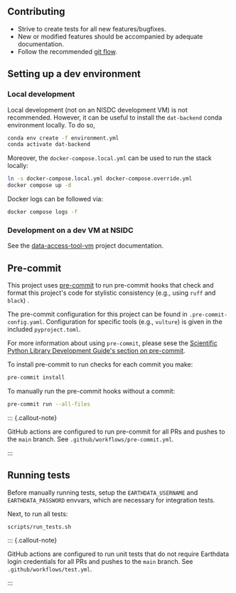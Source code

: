 ## Contributing

- Strive to create tests for all new features/bugfixes.
- New or modified features should be accompanied by adequate documentation.
- Follow the recommended
  [git flow](https://docs.github.com/en/get-started/using-github/github-flow#following-github-flow).

## Setting up a dev environment

### Local development

Local development (not on an NISDC development VM) is not recommended. However,
it can be useful to install the `dat-backend` conda environment locally. To do
so,

```bash
conda env create -f environment.yml
conda activate dat-backend
```

Moreover, the `docker-compose.local.yml` can be used to run the stack locally:

```bash
ln -s docker-compose.local.yml docker-compose.override.yml
docker compose up -d
```

Docker logs can be followed via:

```bash
docker compose logs -f
```

### Development on a dev VM at NSIDC

See the [data-access-tool-vm](https://github.com/nsidc/data-access-tool-ui)
project documentation.

## Pre-commit

This project uses [pre-commit](https://pre-commit.com/) to run pre-commit hooks
that check and format this project's code for stylistic consistency (e.g., using
`ruff` and `black`) .

The pre-commit configuration for this project can be found in
`.pre-commit-config.yaml`. Configuration for specific tools (e.g., `vulture`) is
given in the included `pyproject.toml`.

For more information about using `pre-commit`, please sese the
[Scientific Python Library Development Guide's section on pre-commit](https://learn.scientific-python.org/development/guides/gha-basic/#pre-commit).

To install pre-commit to run checks for each commit you make:

```bash
pre-commit install
```

To manually run the pre-commit hooks without a commit:

```bash
pre-commit run --all-files
```

::: {.callout-note}

GitHub actions are configured to run pre-commit for all PRs and pushes to the
`main` branch. See `.github/workflows/pre-commit.yml`.

:::

## Running tests

Before manually running tests, setup the `EARTHDATA_USERNAME` and
`EARTHDATA_PASSWORD` envvars, which are necessary for integration tests.

Next, to run all tests:

```
scripts/run_tests.sh
```

::: {.callout-note}

GitHub actions are configured to run unit tests that do not require Earthdata
login credentials for all PRs and pushes to the `main` branch. See
`.github/workflows/test.yml`.

:::
